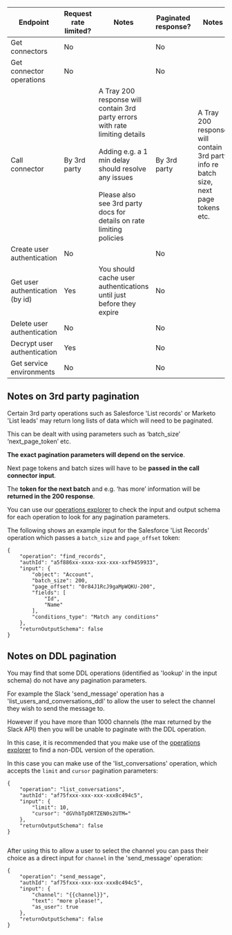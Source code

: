 | Endpoint | Request rate limited? | Notes | Paginated response? | Notes |
|---|---|---|---|---|
| Get connectors | No |  | No |  |
| Get connector operations | No |  | No |  |
| Call connector | By 3rd party | A Tray 200 response will contain 3rd party errors with rate limiting details <br /><br /> Adding e.g. a 1 min delay should resolve any issues <br /><br /> Please also see 3rd party docs for details on rate limiting policies | By 3rd party | A Tray 200 response will contain 3rd party info re batch size, next page tokens etc.  |
| Create user authentication | No |  | No |  |
| Get user authentication (by id) | Yes | You should cache user authentications until just before they expire | No |  |
| Delete user authentication | No |  | No |  |
| Decrypt user authentication | Yes |  | No |  |
| Get service environments | No |  | No |  |

## Notes on 3rd party pagination

Certain 3rd party operations such as Salesforce 'List records' or Marketo 'List leads' may return long lists of data which will need to be paginated.

This can be dealt with using parameters such as ‘batch_size’ ‘next_page_token’ etc.

**The exact pagination parameters will depend on the service**.

Next page tokens and batch sizes will have to be **passed in the call connector input**.

The **token for the next batch** and e.g. ‘has more’ information will be **returned in the 200 response**.

You can use our <a href="https://connectivity-api-demo.adityasingh239.repl.co/" target="_blank">operations explorer</a> to check the input and output schema for each operation to look for any pagination parameters.

The following shows an example input for the Salesforce 'List Records' operation which passes a `batch_size` and `page_offset` token:

```
{
    "operation": "find_records",
    "authId": "a5f886xx-xxxx-xxx-xxx-xxf9459933",
    "input": {
        "object": "Account",
        "batch_size": 200,
        "page_offset": "0r84J1RcJ9gaMpWQKU-200",
        "fields": [
            "Id",
            "Name"
        ],
        "conditions_type": "Match any conditions"
    },
    "returnOutputSchema": false
}
```    

## Notes on DDL pagination

You may find that some DDL operations (identified as 'lookup' in the input schema) do not have any pagination parameters.

For example the Slack 'send_message' operation has a 'list_users_and_conversations_ddl' to allow the user to select the channel they wish to send the message to.

However if you have more than 1000 channels (the max returned by the Slack API) then you will be unable to paginate with the DDL operation.

In this case, it is recommended that you make use of the <a href="https://connectivity-api-demo.adityasingh239.repl.co/" target="_blank">operations explorer</a> to find a non-DDL version of the operation.

In this case you can make use of the 'list_conversations' operation, which accepts the `limit` and `cursor` pagination parameters:

```
{
    "operation": "list_conversations",
    "authId": "af75fxxx-xxx-xxx-xxx8c494c5",
    "input": {
        "limit": 10,
        "cursor": "dGVhbTpDRTZEN0s2UTM="
    },
    "returnOutputSchema": false
}
    
```    

After using this to allow a user to select the channel you can pass their choice as a direct input for `channel` in the 'send_message' operation:

```
{
    "operation": "send_message",
    "authId": "af75fxxx-xxx-xxx-xxx8c494c5",
    "input": {
        "channel": "{{channel}}",
        "text": "more please!",
        "as_user": true
    },
    "returnOutputSchema": false
}     
```
